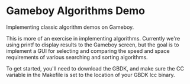 # Gameboy Algorithms Demo

Implementing classic algorithm demos on Gameboy.

This is more of an exercise in implementing algorithms. Currently we're using printf to display results to the Gameboy screen, but the goal is to implement a GUI for selecting and comparing the speed and space requirements of various searching and sorting algorithms.

To get started, you'll need to download the GBDK, and make sure the CC variable in the Makefile is set to the location of your GBDK lcc binary.